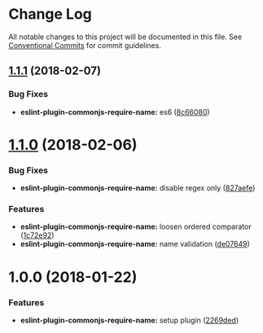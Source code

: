 # Change Log

All notable changes to this project will be documented in this file.
See [Conventional Commits](https://conventionalcommits.org) for commit guidelines.

<a name="1.1.1"></a>
## [1.1.1](https://github.com/charlesbjohnson/eslint-module-plugins/compare/eslint-plugin-commonjs-require-name@1.1.0...eslint-plugin-commonjs-require-name@1.1.1) (2018-02-07)


### Bug Fixes

* **eslint-plugin-commonjs-require-name:** es6 ([8c66080](https://github.com/charlesbjohnson/eslint-module-plugins/commit/8c66080))




<a name="1.1.0"></a>
# [1.1.0](https://github.com/charlesbjohnson/eslint-module-plugins/compare/eslint-plugin-commonjs-require-name@1.0.0...eslint-plugin-commonjs-require-name@1.1.0) (2018-02-06)


### Bug Fixes

* **eslint-plugin-commonjs-require-name:** disable regex only ([827aefe](https://github.com/charlesbjohnson/eslint-module-plugins/commit/827aefe))


### Features

* **eslint-plugin-commonjs-require-name:** loosen ordered comparator ([1c72e92](https://github.com/charlesbjohnson/eslint-module-plugins/commit/1c72e92))
* **eslint-plugin-commonjs-require-name:** name validation ([de07649](https://github.com/charlesbjohnson/eslint-module-plugins/commit/de07649))




<a name="1.0.0"></a>
# 1.0.0 (2018-01-22)


### Features

* **eslint-plugin-commonjs-require-name:** setup plugin ([2269ded](https://github.com/charlesbjohnson/eslint-module-plugins/commit/2269ded))
